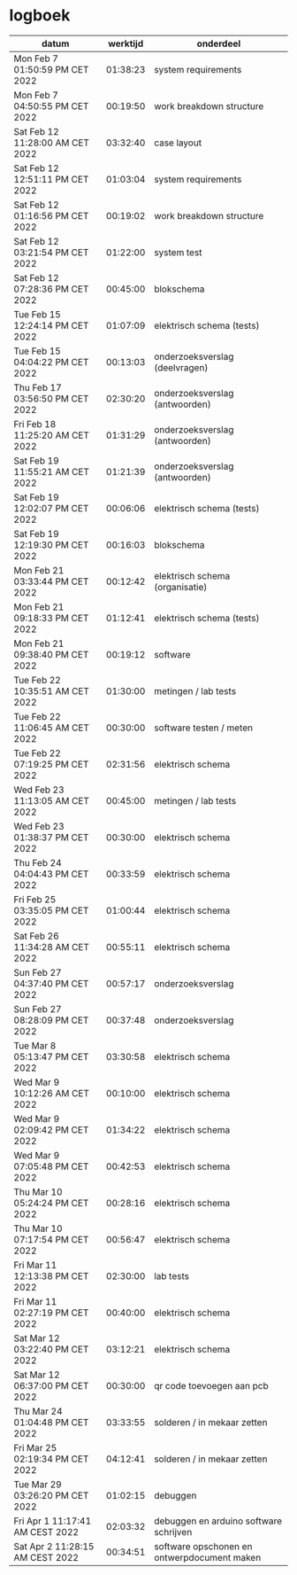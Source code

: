# logboek

|datum|werktijd|onderdeel|
|-|-|-|
|Mon Feb  7 01:50:59 PM CET 2022|01:38:23|system requirements|
|Mon Feb  7 04:50:55 PM CET 2022|00:19:50|work breakdown structure|
|Sat Feb 12 11:28:00 AM CET 2022|03:32:40|case layout|
|Sat Feb 12 12:51:11 PM CET 2022|01:03:04|system requirements|
|Sat Feb 12 01:16:56 PM CET 2022|00:19:02|work breakdown structure|
|Sat Feb 12 03:21:54 PM CET 2022|01:22:00|system test|
|Sat Feb 12 07:28:36 PM CET 2022|00:45:00|blokschema|
|Tue Feb 15 12:24:14 PM CET 2022|01:07:09|elektrisch schema (tests)|
|Tue Feb 15 04:04:22 PM CET 2022|00:13:03|onderzoeksverslag (deelvragen)|
|Thu Feb 17 03:56:50 PM CET 2022|02:30:20|onderzoeksverslag (antwoorden)|
|Fri Feb 18 11:25:20 AM CET 2022|01:31:29|onderzoeksverslag (antwoorden)|
|Sat Feb 19 11:55:21 AM CET 2022|01:21:39|onderzoeksverslag (antwoorden)|
|Sat Feb 19 12:02:07 PM CET 2022|00:06:06|elektrisch schema (tests)|
|Sat Feb 19 12:19:30 PM CET 2022|00:16:03|blokschema|
|Mon Feb 21 03:33:44 PM CET 2022|00:12:42|elektrisch schema (organisatie)|
|Mon Feb 21 09:18:33 PM CET 2022|01:12:41|elektrisch schema (tests)|
|Mon Feb 21 09:38:40 PM CET 2022|00:19:12|software|
|Tue Feb 22 10:35:51 AM CET 2022|01:30:00|metingen / lab tests|
|Tue Feb 22 11:06:45 AM CET 2022|00:30:00|software testen / meten|
|Tue Feb 22 07:19:25 PM CET 2022|02:31:56|elektrisch schema|
|Wed Feb 23 11:13:05 AM CET 2022|00:45:00|metingen / lab tests|
|Wed Feb 23 01:38:37 PM CET 2022|00:30:00|elektrisch schema|
|Thu Feb 24 04:04:43 PM CET 2022|00:33:59|elektrisch schema|
|Fri Feb 25 03:35:05 PM CET 2022|01:00:44|elektrisch schema|
|Sat Feb 26 11:34:28 AM CET 2022|00:55:11|elektrisch schema|
|Sun Feb 27 04:37:40 PM CET 2022|00:57:17|onderzoeksverslag|
|Sun Feb 27 08:28:09 PM CET 2022|00:37:48|onderzoeksverslag|
|Tue Mar  8 05:13:47 PM CET 2022|03:30:58|elektrisch schema|
|Wed Mar  9 10:12:26 AM CET 2022|00:10:00|elektrisch schema|
|Wed Mar  9 02:09:42 PM CET 2022|01:34:22|elektrisch schema|
|Wed Mar  9 07:05:48 PM CET 2022|00:42:53|elektrisch schema|
|Thu Mar 10 05:24:24 PM CET 2022|00:28:16|elektrisch schema|
|Thu Mar 10 07:17:54 PM CET 2022|00:56:47|elektrisch schema|
|Fri Mar 11 12:13:38 PM CET 2022|02:30:00|lab tests|
|Fri Mar 11 02:27:19 PM CET 2022|00:40:00|elektrisch schema|
|Sat Mar 12 03:22:40 PM CET 2022|03:12:21|elektrisch schema|
|Sat Mar 12 06:37:00 PM CET 2022|00:30:00|qr code toevoegen aan pcb|
|Thu Mar 24 01:04:48 PM CET 2022|03:33:55|solderen / in mekaar zetten|
|Fri Mar 25 02:19:34 PM CET 2022|04:12:41|solderen / in mekaar zetten|
|Tue Mar 29 03:26:20 PM CET 2022|01:02:15|debuggen|
|Fri Apr  1 11:17:41 AM CEST 2022|02:03:32|debuggen en arduino software schrijven|
|Sat Apr  2 11:28:15 AM CEST 2022|00:34:51|software opschonen en ontwerpdocument maken|

